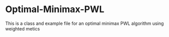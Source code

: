 # Optimal-Minimax-PWL
This is a class and example file for an optimal minimax PWL algorithm using weighted metics
